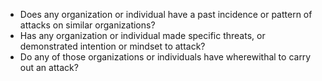 
  * Does any organization or individual have a past incidence or pattern of attacks on similar organizations?
  * Has any organization or individual made specific threats, or demonstrated intention or mindset to attack?
  * Do any of those organizations or individuals have wherewithal to carry out an attack?
